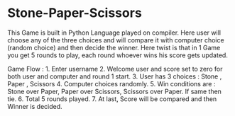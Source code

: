 # Stone-Paper-Scissors
This Game is built in Python Language played on compiler. Here user will choose any of the three choices and will compare it with computer choice (random choice) and then decide the winner. Here twist is that in 1 Game you get 5 rounds to play, each round whoever wins his score gets updated. 

Game Flow : 1. Enter username 
            2. Welcome user and score set to zero for both user and computer and round 1 start.
            3. User has 3 choices : Stone , Paper , Scissors
            4. Computer choices randomly. 
            5. Win conditions are : Stone over Paper, Paper over Scissors, Scissors over Paper. If same then tie. 
            6. Total 5 rounds played.
            7. At last, Score will be compared and then Winner is decided.
